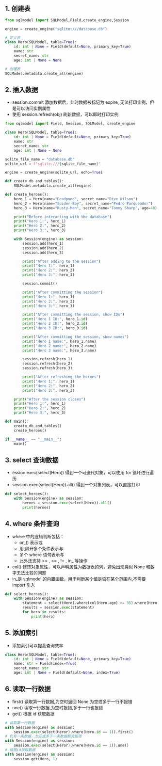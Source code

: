 ## 1. 创建表

```python
from sqlmodel import SQLModel,Field,create_engine,Session

engine = create_engine("sqlite:///database.db")

# 定义表
class Hero(SQLModel, table=True):
    id: int | None = Field(default=None, primary_key=True)
    name: str
    secret_name: str
    age: int | None = None

# 创建表
SQLModel.metadata.create_all(engine)
```

## 2. 插入数据

- session.commit 添加数据后，此时数据被标记为 expire, 无法打印实例，但是可以访问实例属性
- 使用 session.refresh(obj) 刷新数据，可以即时打印实例

```python
from sqlmodel import Field, Session, SQLModel, create_engine

class Hero(SQLModel, table=True):
    id: int | None = Field(default=None, primary_key=True)
    name: str
    secret_name: str
    age: int | None = None

sqlite_file_name = "database.db"
sqlite_url = f"sqlite:///{sqlite_file_name}"

engine = create_engine(sqlite_url, echo=True)

def create_db_and_tables():
    SQLModel.metadata.create_all(engine)

def create_heroes():
    hero_1 = Hero(name="Deadpond", secret_name="Dive Wilson")
    hero_2 = Hero(name="Spider-Boy", secret_name="Pedro Parqueador")
    hero_3 = Hero(name="Rusty-Man", secret_name="Tommy Sharp", age=48)

    print("Before interacting with the database")
    print("Hero 1:", hero_1)
    print("Hero 2:", hero_2)
    print("Hero 3:", hero_3)

    with Session(engine) as session:
        session.add(hero_1)
        session.add(hero_2)
        session.add(hero_3)

        print("After adding to the session")
        print("Hero 1:", hero_1)
        print("Hero 2:", hero_2)
        print("Hero 3:", hero_3)

        session.commit()

        print("After committing the session")
        print("Hero 1:", hero_1)
        print("Hero 2:", hero_2)
        print("Hero 3:", hero_3)

        print("After committing the session, show IDs")
        print("Hero 1 ID:", hero_1.id)
        print("Hero 2 ID:", hero_2.id)
        print("Hero 3 ID:", hero_3.id)

        print("After committing the session, show names")
        print("Hero 1 name:", hero_1.name)
        print("Hero 2 name:", hero_2.name)
        print("Hero 3 name:", hero_3.name)

        session.refresh(hero_1)
        session.refresh(hero_2)
        session.refresh(hero_3)

        print("After refreshing the heroes")
        print("Hero 1:", hero_1)
        print("Hero 2:", hero_2)
        print("Hero 3:", hero_3)

    print("After the session closes")
    print("Hero 1:", hero_1)
    print("Hero 2:", hero_2)
    print("Hero 3:", hero_3)

def main():
    create_db_and_tables()
    create_heroes()

if __name__ == "__main__":
    main()
```

## 3. select 查询数据

- ession.exec(select(Hero)) 得到一个可迭代对象，可以使用 for 循环进行遍历
- session.exec(select(Hero)).all() 得到一个对象列表，可以直接打印

```python
def select_heroes():
    with Session(engine) as session:
        heroes = session.exec(select(Hero)).all()
        print(heroes)
```

## 4. where 条件查询

- where 中的逻辑判断包括：
  - or\_() 表示或
  - 用\,隔开多个条件表示与
  - 多个 where 语句表示与
  - 此外还支持 >= , <= , != , in\_ 等操作
- col() 修饰对象属性，可以声明属性为数据表的列，避免出现类似 None 和数字无法比较的问题
- in\_是 sqlmodel 的内置函数，用于判断某个值是否在某个范围内,不需要 import 引入

```python
def select_heroes():
    with Session(engine) as session:
        statement = select(Hero).where(col(Hero.age) >= 35).where(Hero.age.in_(range(35,37)))
        results = session.exec(statement)
        for hero in results:
            print(hero)
```

## 5. 添加索引

- 添加索引可以提高查询效率

```python
class Hero(SQLModel, table=True):
    id: int | None = Field(default=None, primary_key=True)
    name: str = Field(index=True)
    secret_name: str
    age: int | None = Field(default=None, index=True)
```

## 6. 读取一行数据

- first() 读取第一行数据,为空时返回 None,为空或多于一行不报错
- one() 读取一行数据,为空时报错,多于一行也报错
- get() 根据 id 获取数据

```python
# 读取第一行数据
with Session(engine) as session:
    session.exec(select(Heror).where(Hero.id == 1)).first()
# 仅有一条数据，为空或多于一条数据都会报错
with Session(engine) as session:
    session.exec(select(Heror).where(Hero.id == 1)).one()
# 根据id获取数据
with Session(engine) as session:
    session.get(Hero, 1)
```
